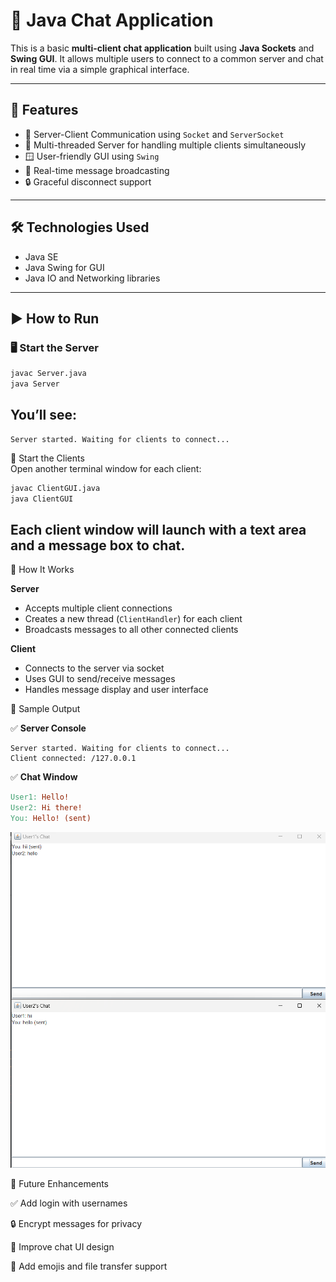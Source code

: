# 💬 Java Chat Application

This is a basic **multi-client chat application** built using **Java Sockets** and **Swing GUI**. It allows multiple users to connect to a common server and chat in real time via a simple graphical interface.

---

## 🚀 Features

- 🔗 Server-Client Communication using `Socket` and `ServerSocket`
- 🧵 Multi-threaded Server for handling multiple clients simultaneously
- 🪟 User-friendly GUI using `Swing`
- 💬 Real-time message broadcasting
- 🔒 Graceful disconnect support

---

## 🛠️ Technologies Used

- Java SE
- Java Swing for GUI
- Java IO and Networking libraries

---

## ▶️ How to Run

### 🖥️ Start the Server

```bash
javac Server.java
java Server
```

## You’ll see:

```arduino
Server started. Waiting for clients to connect...
```
👥 Start the Clients  
Open another terminal window for each client:

```bash
javac ClientGUI.java
java ClientGUI
```
## Each client window will launch with a text area and a message box to chat.

🔧 How It Works

**Server**
- Accepts multiple client connections
- Creates a new thread (`ClientHandler`) for each client
- Broadcasts messages to all other connected clients

**Client**
- Connects to the server via socket
- Uses GUI to send/receive messages
- Handles message display and user interface

📸 Sample Output

✅ **Server Console**
```arduino
Server started. Waiting for clients to connect...
Client connected: /127.0.0.1
```

✅ **Chat Window**
```makefile
User1: Hello!
User2: Hi there!
You: Hello! (sent)
```
![Chat Application Output](Output.png)

🏁 Future Enhancements

✅ Add login with usernames

🔒 Encrypt messages for privacy

🎨 Improve chat UI design

💬 Add emojis and file transfer support


